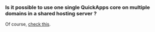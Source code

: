### Is it possible to use one single QuickApps core on multiple domains in a shared hosting server ?
Of course, [check this](Multi-site-Installation).